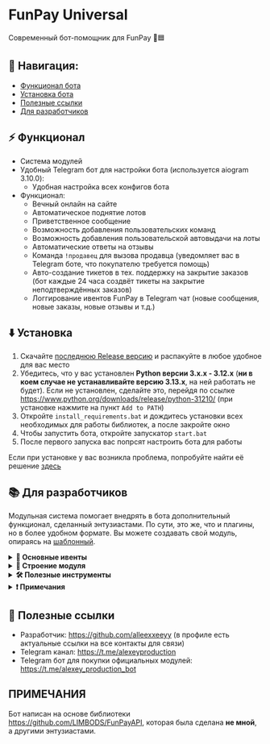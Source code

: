 # FunPay Universal
Современный бот-помощник для FunPay 🤖🟦

## 🧭 Навигация:
- [Функционал бота](#-функционал)
- [Установка бота](#%EF%B8%8F-установка)
- [Полезные ссылки](#-полезные-ссылки)
- [Для разработчиков](#-для-разработчиков)

## ⚡ Функционал
- Система модулей
- Удобный Telegram бот для настройки бота (используется aiogram 3.10.0):
  - Удобная настройка всех конфигов бота
- Функционал:
  - Вечный онлайн на сайте
  - Автоматическое поднятие лотов
  - Приветственное сообщение
  - Возможность добавления пользовательских команд
  - Возможность добавления пользовательской автовыдачи на лоты
  - Автоматические ответы на отзывы
  - Команда `!продавец` для вызова продавца (уведомляет вас в Telegram боте, что покупателю требуется помощь)
  - Авто-создание тикетов в тех. поддержку на закрытие заказов (бот каждые 24 часа создвёт тикеты на закрытие неподтверждённых заказов)
  - Логгирование ивентов FunPay в Telegram чат (новые сообщения, новые заказы, новые отзывы и т.д.)

## ⬇️ Установка
1. Скачайте [последнюю Release версию](https://github.com/alleexxeeyy/funpay-universal/releases/latest) и распакуйте в любое удобное для вас место
2. Убедитесь, что у вас установлен **Python версии 3.x.x - 3.12.x** (**ни в коем случае не устанавливайте версию 3.13.x**, на ней работать не будет). Если не установлен, сделайте это, перейдя по ссылке https://www.python.org/downloads/release/python-31210/ (при установке нажмите на пункт `Add to PATH`)
3. Откройте `install_requirements.bat` и дождитесь установки всех необходимых для работы библиотек, а после закройте окно
4. Чтобы запустить бота, откройте запускатор `start.bat`
5. После первого запуска вас попрсят настроить бота для работы

Если при установке у вас возникла проблема, попробуйте найти её решение [здесь](https://telegra.ph/FunPay-Universal--chastye-oshibki-i-ih-resheniya-08-26)

## 📚 Для разработчиков

Модульная система помогает внедрять в бота дополнительный функционал, сделанный энтузиастами. По сути, это же, что и плагины, но в более удобном формате.
Вы можете создавать свой модуль, опираясь на [шаблонный](.templates/forms_module).

<details>
  <summary><strong>📌 Основные ивенты</strong></summary>

  ### Ивенты бота (BOT_EVENT_HANDLERS)

  Ивенты, которые выполняются при определённом действии бота.

  | Ивент | Когда вызывается | Передающиеся аргументы |
  |-------|------------------|------------------------|
  | `ON_MODULE_CONNECTED` | При подключении модуля | `Module` |
  | `ON_MODULE_ENABLED` | При включении модуля | `Module` |
  | `ON_MODULE_DISABLED` | При выключении модуля | `Module` |
  | `ON_MODULE_RELOADED` | При перезагрузке модуля | `Module` |
  | `ON_INIT` | При инициализации бота | `-` |
  | `ON_FUNPAY_BOT_INIT` | При инициализации (запуске) FunPay бота | `FunPayBot` |
  | `ON_TELEGRAM_BOT_INIT` | При инициализации (запуске) Telegram бота | `TelegramBot` |

  ### Ивенты FunPay (FUNPAY_EVENT_HANDLERS)

  Ивенты, получаемые в слушателе событий в FunPay боте.

  | Ивент | Когда вызывается | Передающиеся аргументы |
  |-------|------------------|------------------------|
  | `EventTypes.CHAT_INITIALIZED` | Чат инициализирован | `FunPayBot`, `ChatInitializedEvent` |
  | `EventTypes.NEW_MESSAGE` | Новое сообщение в чате | `FunPayBot`, `NewMessageEvent` |
  | `EventTypes.NEW_DEAL` | Создана новая сделка (когда покупатель оплатил товар) | `FunPayBot`, `NewDealEvent` |
  | `EventTypes.NEW_REVIEW` | Новый отзыв по сделке | `FunPayBot`, `NewReviewEvent` |
  | `EventTypes.DEAL_CONFIRMED` | Сделка подтверждена | `FunPayBot`, `DealConfirmedEvent` |
  | `EventTypes.DEAL_ROLLED_BACK` | Продавец оформил возврат сделки | `FunPayBot`, `DealRolledBackEvent` |
  | `EventTypes.DEAL_HAS_PROBLEM` | Пользователь сообщил о проблеме в сделке | `FunPayBot`, `DealHasProblemEvent` |
  | `EventTypes.DEAL_PROBLEM_RESOLVED` | Проблема в сделке решена | `FunPayBot`, `DealProblemResolvedEvent` |
  | `EventTypes.DEAL_STATUS_CHANGED` | Статус сделки изменён | `FunPayBot`, `DealStatusChangedEvent` |
  | `EventTypes.ITEM_PAID` | Пользователь оплатил предмет | `FunPayBot`, `ItemPaidEvent` |
  | `EventTypes.ITEM_SENT` | Предмет отправлен (продавец подтвердил выполнение сделки) | `FunPayBot`, `ItemSentEvent` |

</details>

<details>
  <summary><strong>📁 Строение модуля</strong></summary>  
  
  </br>Модуль - это папка, внутри которой находятся важные компоненты. Вы можете изучить строение модуля, опираясь на [шаблонный модуль](.templates/forms_module), но стоит понимать, что это лишь пример, сделанный нами.

  Обязательные константы хендлеров:
  | Константа | Тип | Описание |
  |-----------|-----|----------|
  | `BOT_EVENT_HANDLERS` | `dict[str, list[Any]]` | В этом словаре задаются хендлеры ивентов бота |
  | `FUNPAY_EVENT_HANDLERS` | `dict[EventTypes, list[Any]` | В этом словаре задаются хендлеры ивентов FunPay |
  | `TELEGRAM_BOT_ROUTERS` | `list[Router]` | В этом массиве задаются роутеры модульного Telegram бота  |

  Обязательные константы метаданных:
  | Константа | Тип | Описание |
  |-----------|-----|----------|
  | `PREFIX` | `str` | Префикс |
  | `VERSION` | `str` | Версия |
  | `NAME` | `str` | Название |
  | `DESCRIPTION` | `str` | Описание |
  | `AUTHORS` | `str` | Авторы |
  | `LINKS` | `str` | Ссылки на авторов |

  Также, если модуль требует дополнительных зависимостей, в нём должен быть файл зависимостей **requirements.txt**, которые будут сами скачиваться при загрузке всех модулей бота.

  #### 🔧 Пример содержимого:
  Обратите внимание, что метаданные были вынесены в отдельный файл `meta.py`, но импортируются в `__init__.py`.
  Это сделано для избежания конфликтов импорта в дальнейшей части кода модуля.

  **`meta.py`**:
  ```python
  from colorama import Fore, Style

  PREFIX = f"{Fore.LIGHTCYAN_EX}[test module]{Fore.WHITE}"
  VERSION = "0.1"
  NAME = "test_module"
  DESCRIPTION = "Тестовый модуль. /test_module в Telegram боте для управления"
  AUTHORS = "@alleexxeeyy"
  LINKS = "https://t.me/alleexxeeyy, https://t.me/alexeyproduction"
  ```

  **`__init__.py`**:
  ```python
  from FunPayApi.common.enums import EventTypes
  from core.modules_manager import Module, disable_module

  from .plbot.handlers import on_funpay_bot_init, on_new_message, on_new_deal
  from .tgbot import router
  from .tgbot._handlers import on_telegram_bot_init
  from .meta import *
  

  _module: Module = None


  def set_module(module: Module):
      global _module
      _module = module

  def get_module():
      return _module
  
  def on_module_connected(module: Module):
      try:
          set_module(module)
          print(f"{PREFIX} Модуль подключен и активен")
      except:
          disable_module(_module.uuid)
  

  BOT_EVENT_HANDLERS = {
      "ON_MODULE_CONNECTED": [on_module_connected],
      "ON_FUNPAY_BOT_INIT": [on_funpay_bot_init],
      "ON_TELEGRAM_BOT_INIT": [on_telegram_bot_init]
  }
  FUNPAY_EVENT_HANDLERS = {
      EventTypes.NEW_MESSAGE: [on_new_message],
      EventTypes.NEW_DEAL: [on_new_deal],
      # ...
  }
  TELEGRAM_BOT_ROUTERS = [router]
  ```

</details>

<details>
  <summary><strong>🛠️ Полезные инструменты</strong></summary>  
  
  ### 📝 Настроенные врапперы файлов конфигурации и файлов данных
  Вместо того, чтобы лишний раз мучаться с файлами конфигурациями, написанием кода для управлениями ими, мы подготовили для вас готовое решение.
  У бота есть уже настроенные классы в файлах [`settings.py`](settings.py) и [`data.py`](data.py)

  #### Как это работает?
  Допустим, вы хотите создать файл конфигурации в своём модуле, для этого вам нужно будет создать файл `settings.py` в корне папки модуля.
  Содержимое `settings.py` должно быть примерно следующим:
  ```python
  import os
  from settings import (
      Settings as sett,
      SettingsFile
  )


  CONFIG = SettingsFile(
      name="config", #  название файла конфигурации
      path=os.path.join(os.path.dirname(__file__), "module_settings", "config.json"), #  путь к файлу конфигурации (в данном случае относительно папки модуля)
      need_restore=True, #  нужно ли восстанавливать конфиг
      default={
          "bool_param": True,
          "str_param": "qwerty",
          "int_param": 123
      } #  стандартное содержимое файла
  )

  DATA = [CONFIG]


  class Settings:
    
      @staticmethod
      def get(name: str) -> dict:
          return sett.get(name, DATA)

      @staticmethod
      def set(name: str, new: list | dict) -> dict:
          return sett.set(name, new, DATA)
  ```

  Файл конфигурации задаётся с помощью датакласса `SettingsFile`, который в свою очередь, передаётся в массив `DATA`.
  
  Далее, получить данные из конфига или сохранить данные в конфиг можно вот так:
  ```python
  from . import settings as sett

  config = sett.get("config") #  получаем конфиг
  print(config["bool_param"]) # -> True
  print(config["str_param"]) #  -> qwerty
  print(config["int_param"]) #  -> 123
  config["bool_param"] = False
  config["str_param"] = "uiop"
  config["int_param"] = 456
  sett.set("config", config) #  задаём конфигу новое значение
  ```

  Задавая конфигу новое значение, оно сразу записывается в его файл. Также и при получении, берутся актуальные данные из файла.

  Описание аргументов датакласса `SettingsFile`:
  | Аргумент | Описание |
  |----------|----------|
  | `name` | Название файла конфигурации, которое будем использовать при получении и записи |
  | `path` | Путь к файлу конфигурации |
  | `need_restore` | Нужно ли восстанавливать конфиг? Допустим, в стандартное значение конфига у вас добавились новые данные, а в уже созданном **ранее** файле конфигурации они отсутствуют. Если параметр включен, скрипт будет сверять текущие данные конфига со стандартными указанными, и если в текущих данных не будет того или иного ключа, который есть в стандартном значении, он автоматически добавится в конфиг. Так же, если тип значения ключа стандартного конфига не соответствует существующему (например, в файле **строковый** тип, а в стандартном значении **числовой**), также этот ключ в текущем конфиге будет заменён на стандартное значение |
  | `default` | Стандартное значение файла конфигурации |


  </br>Точно также устроен и файл данных, но он нужен для хранения информации, собранной самим скриптом, а не указанной пользователей.
  Например, вы хотите создать файл данных в своём модуле, для этого вам нужно будет создать файл `data.py` в корне папки модуля.
  
  Содержимое `data.py` должно быть примерно следующим:
  ```python
  import os
  from data import (
      Data as data,
      DataFile
  )


  LATEST_EVENTS_TIMES = DataFile(
      name="new_forms", #  название файла данных
      path=os.path.join(os.path.dirname(__file__), "module_data", "new_forms.json"), #  путь к файлу данных (в данном случае относительно папки модуля)
      default={} #  стандартное содержимое файла
  )

  DATA = [LATEST_EVENTS_TIMES]


  class Data:

      @staticmethod
      def get(name: str) -> dict:
          return data.get(name, DATA)

      @staticmethod
      def set(name: str, new: list | dict) -> dict:
          return data.set(name, new, DATA)
  ```

  Здесь всё аналогично файлу конфигурации, только служит для другой задачи.


  ### 🔌 Удобное управление состояниями модуля
  Используя методы из `core/modules.py`, можно удобно включать/выключать/перезагружать текущий модуль.
  Для того, чтобы это сделать, нужно прежде всего получить UUID текущего запущенного модуля, который генерируется при его инициализации.
  
  Например, в файле `__init__.py` можно делать так:
  ```python
  # import ...


  _module: Module = None


  def set_module(module: Module):
      global _module
      _module = module

  def get_module():
      return _module
  

  BOT_EVENT_HANDLERS = {
      "ON_MODULE_CONNECTED": [set_module],
      # ...
  }
  # ...
  ```

  А потом в любом удобном месте управлять модулем:
  ```python
  from core.modules import enable_module, disable_module, reload_module

  from . import get_module


  disable_module(get_module().uuid) #  выключает модуль
  enable_module(get_module().uuid) #  включает модуль
  reload_module(get_module().uuid) #  перезагружает модуль
  ```

</details>

<details>
  <summary><strong>❗ Примечания</strong></summary>

  </br>Функционал Telegram бота написан на библиотеке aiogram 3, система внедрения пользовательского функционала Telegram бота работает на основе роутеров, которые сливаются с основным, главным роутером бота.
  И так, как они сливаются воедино, могут возникнуть осложнения, если, например Callback данные имеют идентичное название. Поэтому, после написания функционала Telegram бота для модуля, лучше переименуйте
  эти данные уникальным образом, чтобы они не совпадали с названиями основного бота или дополнительных подключаемых модулей.

</details>


## 🔗 Полезные ссылки
- Разработчик: https://github.com/alleexxeeyy (в профиле есть актуальные ссылки на все контакты для связи)
- Telegram канал: https://t.me/alexeyproduction
- Telegram бот для покупки официальных модулей: https://t.me/alexey_production_bot

## ПРИМЕЧАНИЯ
Бот написан на основе библиотеки https://github.com/LIMBODS/FunPayAPI, которая была сделана **не мной**, а другими энтузиастами.
